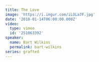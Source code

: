 ```yaml
---
title: The Love
image: 'https://i.imgur.com/iLOLa7F.jpg'
date: '2018-01-14T06:00:00.000Z'
video:
  type: vimeo
  id: '251063392'
speaker:
  name: Bart Wilkins
  permalink: bart-wilkins
series: grafted
---
```


